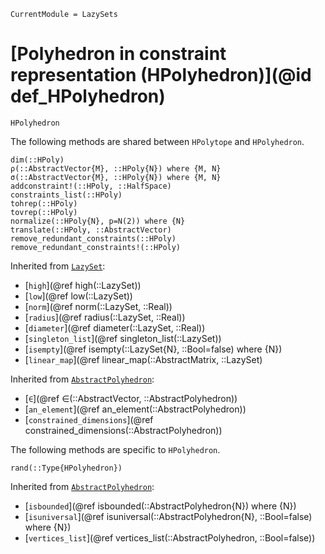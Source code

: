 ```@meta
CurrentModule = LazySets
```

# [Polyhedron in constraint representation (HPolyhedron)](@id def_HPolyhedron)

```@docs
HPolyhedron
```

The following methods are shared between `HPolytope` and `HPolyhedron`.

```@docs
dim(::HPoly)
ρ(::AbstractVector{M}, ::HPoly{N}) where {M, N}
σ(::AbstractVector{M}, ::HPoly{N}) where {M, N}
addconstraint!(::HPoly, ::HalfSpace)
constraints_list(::HPoly)
tohrep(::HPoly)
tovrep(::HPoly)
normalize(::HPoly{N}, p=N(2)) where {N}
translate(::HPoly, ::AbstractVector)
remove_redundant_constraints(::HPoly)
remove_redundant_constraints!(::HPoly)
```
Inherited from [`LazySet`](@ref):
* [`high`](@ref high(::LazySet))
* [`low`](@ref low(::LazySet))
* [`norm`](@ref norm(::LazySet, ::Real))
* [`radius`](@ref radius(::LazySet, ::Real))
* [`diameter`](@ref diameter(::LazySet, ::Real))
* [`singleton_list`](@ref singleton_list(::LazySet))
* [`isempty`](@ref isempty(::LazySet{N}, ::Bool=false) where {N})
* [`linear_map`](@ref linear_map(::AbstractMatrix, ::LazySet)

Inherited from [`AbstractPolyhedron`](@ref):
* [`∈`](@ref ∈(::AbstractVector, ::AbstractPolyhedron))
* [`an_element`](@ref an_element(::AbstractPolyhedron))
* [`constrained_dimensions`](@ref constrained_dimensions(::AbstractPolyhedron))

The following methods are specific to `HPolyhedron`.

```@docs
rand(::Type{HPolyhedron})
```

Inherited from [`AbstractPolyhedron`](@ref):
* [`isbounded`](@ref isbounded(::AbstractPolyhedron{N}) where {N})
* [`isuniversal`](@ref isuniversal(::AbstractPolyhedron{N}, ::Bool=false) where {N})
* [`vertices_list`](@ref vertices_list(::AbstractPolyhedron, ::Bool=false))
